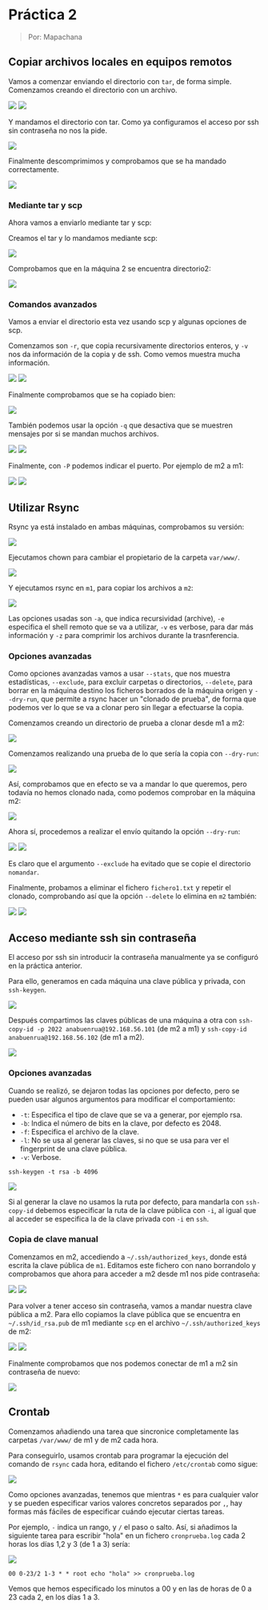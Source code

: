 # Práctica 2

> Por: Mapachana

## Copiar archivos locales en equipos remotos

Vamos a comenzar enviando el directorio con `tar`, de forma simple. Comenzamos creando el directorio con un archivo.

![](./img/enviar_1.png)
![](./img/enviar_2.png)

Y mandamos el directorio con tar. Como ya configuramos el acceso por ssh sin contraseña no nos la pide.

![](./img/enviar_3.png)

Finalmente descomprimimos y comprobamos que se ha mandado correctamente.

![](./img/enviar_5.png)

### Mediante tar y scp

Ahora vamos a enviarlo mediante tar y scp:

Creamos el tar y lo mandamos mediante scp:

![](./img/enviar_6.png)

Comprobamos que en la máquina 2 se encuentra directorio2:

![](./img/enviar_7.png)

### Comandos avanzados

Vamos a enviar el directorio esta vez usando scp y algunas opciones de scp.

Comenzamos son `-r`, que copia recursivamente directorios enteros, y `-v` nos da información de la copia y de ssh. Como vemos muestra mucha información.

![](./img/enviar_8.png)
![](./img/enviar_9.png)

Finalmente comprobamos que se ha copiado bien:

![](./img/enviar_10.png)

También podemos usar la opción `-q` que desactiva que se muestren mensajes por si se mandan muchos archivos.

![](./img/enviar_11.png)
![](./img/enviar_12.png)

Finalmente, con `-P` podemos indicar el puerto. Por ejemplo de m2 a m1:

![](./img/enviar_13.png)
![](./img/enviar_14.png)

## Utilizar Rsync

Rsync ya está instalado en ambas máquinas, comprobamos su versión:

![](./img/rsync_1.png)

Ejecutamos chown para cambiar el propietario de la carpeta `var/www/`.

![](./img/rsync_2.png)

Y ejecutamos rsync en `m1`, para copiar los archivos a `m2`:

![](./img/rsync_4.png)

Las opciones usadas son `-a`, que indica recursividad (archive), `-e` especifica el shell remoto que se va a utilizar, `-v` es verbose, para dar más información y `-z` para comprimir los archivos durante la trasnferencia.

### Opciones avanzadas

Como opciones avanzadas vamos a usar `--stats`, que nos muestra estadísticas, `--exclude`, para excluir carpetas o directorios, `--delete`, para borrar en la máquina destino los ficheros borrados de la máquina origen y `--dry-run`, que permite a rsync hacer un "clonado de prueba", de forma que podemos ver lo que se va a clonar pero sin llegar a efectuarse la copia.

Comenzamos creando un directorio de prueba a clonar desde m1 a m2:

![](./img/rsync_a1.png)

Comenzamos realizando una prueba de lo que sería la copia con `--dry-run`:

![](./img/rsync_a2.png)

Así, comprobamos que en efecto se va a mandar lo que queremos, pero todavía no hemos clonado nada, como podemos comprobar en la máquina m2:

![](./img/rsync_a3.png)

Ahora sí, procedemos a realizar el envío quitando la opción `--dry-run`:

![](./img/rsync_a4.png)
![](./img/rsync_a5.png)

Es claro que el argumento `--exclude` ha evitado que se copie el directorio `nomandar`.

Finalmente, probamos a eliminar el fichero `fichero1.txt` y repetir el clonado, comprobando así que la opción `--delete` lo elimina en `m2` también:

![](./img/rsync_a6.png)
![](./img/rsync_a7.png)

## Acceso mediante ssh sin contraseña

El acceso por ssh sin introducir la contraseña manualmente ya se configuró en la práctica anterior.

Para ello, generamos en cada máquina una clave pública y privada, con `ssh-keygen`.

![](./img/ssh_1.png)

Después compartimos las claves públicas de una máquina a otra con `ssh-copy-id -p 2022 anabuenrua@192.168.56.101` (de m2 a m1) y `ssh-copy-id anabuenrua@192.168.56.102` (de m1 a m2).

![](./img/ssh_2.png)

### Opciones avanzadas

Cuando se realizó, se dejaron todas las opciones por defecto, pero se pueden usar algunos argumentos para modificar el comportamiento:

- `-t`: Especifica el tipo de clave que se va a generar, por ejemplo rsa.
- `-b`: Indica el número de bits en la clave, por defecto es 2048.
- `-f`: Especifica el archivo de la clave.
- `-l`: No se usa al generar las claves, si no que se usa para ver el fingerprint de una clave pública.
- `-v`: Verbose.

`ssh-keygen -t rsa -b 4096`

![](./img/ssh_3,png)

Si al generar la clave no usamos la ruta por defecto, para mandarla con `ssh-copy-id` debemos especificar la ruta de la clave pública con `-i`, al igual que al acceder se especifica la de la clave privada con `-i` en `ssh`.

### Copia de clave manual

Comenzamos en m2, accediendo a `~/.ssh/authorized_keys`, donde está escrita la clave pública de `m1`. Editamos este fichero con nano borrandolo y comprobamos que ahora para acceder a m2 desde m1 nos pide contraseña:

![](./img/ssh_4.png)
![](./img/ssh_5.png)

Para volver a tener acceso sin contraseña, vamos a mandar nuestra clave pública a m2. Para ello copiamos la clave pública que se encuentra en `~/.ssh/id_rsa.pub` de m1 mediante `scp` en el archivo `~/.ssh/authorized_keys` de m2:

![](./img/ssh_6.png)
![](./img/ssh_7.png)

Finalmente comprobamos que nos podemos conectar de m1 a m2 sin contraseña de nuevo:

![](./img/ssh_8.png)

## Crontab

Comenzamos añadiendo una tarea que sincronice completamente las carpetas `/var/www/` de m1 y de m2 cada hora.

Para conseguirlo, usamos crontab para programar la ejecución del comando de `rsync` cada hora, editando el fichero `/etc/crontab` como sigue:

![](./img/crontab_1.png)

Como opciones avanzadas, tenemos que mientras `*` es para cualquier valor y se pueden especificar varios valores concretos separados por `,`, hay formas más fáciles de especificar cuándo ejecutar ciertas tareas.

Por ejemplo, `-` indica un rango, y `/` el paso o salto. Así, si añadimos la siguiente tarea para escribir "hola" en un fichero `cronprueba.log` cada 2 horas los días 1,2 y 3 (de 1 a 3) sería:

![](./img/crontab_2.png)

`00 0-23/2 1-3 * * root echo "hola" >> cronprueba.log`

Vemos que hemos especificado los minutos a 00 y en las de horas de 0 a 23 cada 2, en los días 1 a 3.







